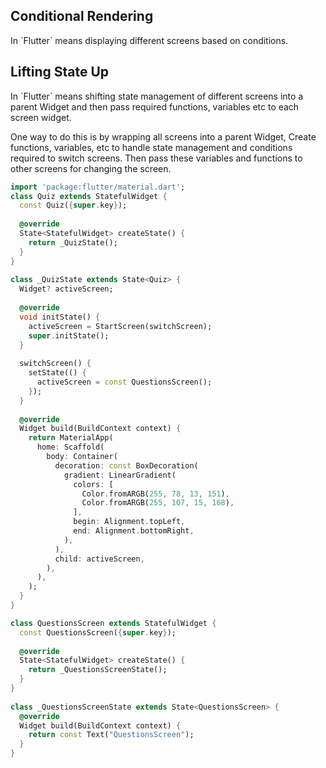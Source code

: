 <h2>Conditional Rendering</h2>
In `Flutter` means displaying different screens based on conditions.

<h2>Lifting State Up</h2>
In `Flutter` means shifting state management of different screens into a parent Widget and then pass required functions, variables etc to each screen widget.

One way to do this is by wrapping all screens into a parent Widget, Create functions, variables, etc to handle state management and conditions required to switch screens.
Then pass these variables and functions to other screens for changing the screen.

```dart
import 'package:flutter/material.dart';
class Quiz extends StatefulWidget {  
  const Quiz({super.key});  
  
  @override  
  State<StatefulWidget> createState() {  
    return _QuizState();  
  }  
}  
  
class _QuizState extends State<Quiz> {  
  Widget? activeScreen;  
  
  @override  
  void initState() {  
    activeScreen = StartScreen(switchScreen);  
    super.initState();  
  }  
  
  switchScreen() {  
    setState(() {  
      activeScreen = const QuestionsScreen();  
    });  
  }  
  
  @override  
  Widget build(BuildContext context) {  
    return MaterialApp(  
      home: Scaffold(  
        body: Container(  
          decoration: const BoxDecoration(  
            gradient: LinearGradient(  
              colors: [  
                Color.fromARGB(255, 78, 13, 151),  
                Color.fromARGB(255, 107, 15, 168),  
              ],  
              begin: Alignment.topLeft,  
              end: Alignment.bottomRight,  
            ),  
          ),  
          child: activeScreen,  
        ),  
      ),  
    );  
  }  
}

class QuestionsScreen extends StatefulWidget {  
  const QuestionsScreen({super.key});  
  
  @override  
  State<StatefulWidget> createState() {  
    return _QuestionsScreenState();  
  }  
}  
  
class _QuestionsScreenState extends State<QuestionsScreen> {  
  @override  
  Widget build(BuildContext context) {  
    return const Text("QuestionsScreen");  
  }  
}
```